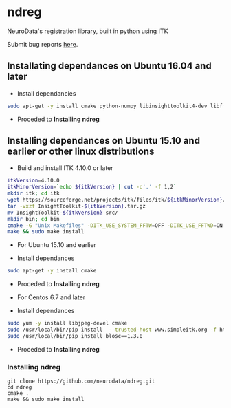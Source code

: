 # ndreg
NeuroData's registration library, built in python using ITK

Submit bug reports [here](https://github.com/openconnectome/ndreg/issues/new).


## Installating dependances on Ubuntu 16.04 and later
 * Install dependancies

```bash
sudo apt-get -y install cmake python-numpy libinsighttoolkit4-dev libfftw3-dev # Install dependencies
```
 * Proceded to **Installing ndreg**

## Installing dependances on Ubuntu 15.10 and earlier or other linux distributions
 * Build and install ITK 4.10.0 or later
 
 ```bash
 itkVersion=4.10.0
 itkMinorVersion=`echo ${itkVersion} | cut -d'.' -f 1,2`
 mkdir itk; cd itk
 wget https://sourceforge.net/projects/itk/files/itk/${itkMinorVersion}/InsightToolkit-${itkVersion}.tar.gz
 tar -vxzf InsightToolkit-${itkVersion}.tar.gz
 mv InsightToolkit-${itkVersion} src/
 mkdir bin; cd bin
 cmake -G "Unix Makefiles" -DITK_USE_SYSTEM_FFTW=OFF -DITK_USE_FFTWD=ON -DITK_USE_FFTWF=ON -DModule_ITKReview=ON ../src 
 make && sudo make install
 ```
 
 * For Ubuntu 15.10 and earlier
 
  * Install dependances

  ```bash
  sudo apt-get -y install cmake
  ```
  * Proceded to **Installing ndreg**

 * For Centos 6.7 and later
  * Install dependances
  ```bash
  sudo yum -y install libjpeg-devel cmake 
  sudo /usr/local/bin/pip install  --trusted-host www.simpleitk.org -f http://www.simpleitk.org/SimpleITK/resources/software.html SimpleITK
  sudo /usr/local/bin/pip install blosc==1.3.0
  ```
  * Proceded to **Installing ndreg**

### Installing ndreg
```
git clone https://github.com/neurodata/ndreg.git
cd ndreg
cmake .
make && sudo make install
```
